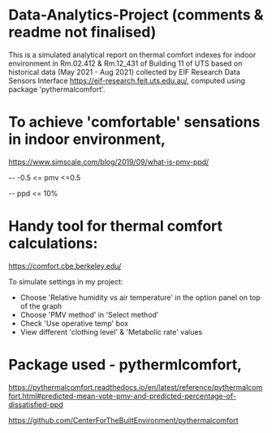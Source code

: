 # Data-Analytics-Project (comments & readme not finalised)
This is a simulated analytical report on thermal comfort indexes for indoor environment in Rm.02.412 & Rm.12_431 of Building 11 of UTS based on historical data (May 2021 - Aug 2021) collected by EIF Research Data Sensors Interface https://eif-research.feit.uts.edu.au/, computed using package 'pythermalcomfort'.

# To achieve 'comfortable' sensations in indoor environment,
https://www.simscale.com/blog/2019/09/what-is-pmv-ppd/

 -- -0.5 <= pmv <=0.5

 -- ppd <= 10%

# Handy tool for thermal comfort calculations: 
https://comfort.cbe.berkeley.edu/

To simulate settings in my project:
 - Choose 'Relative humidity vs air temperature' in the option panel on top of the graph
 - Choose 'PMV method' in 'Select method'
 - Check 'Use operative temp' box
 - View different 'clothing level' & 'Metabolic rate' values

# Package used - pythermlcomfort, 
https://pythermalcomfort.readthedocs.io/en/latest/reference/pythermalcomfort.html#predicted-mean-vote-pmv-and-predicted-percentage-of-dissatisfied-ppd

https://github.com/CenterForTheBuiltEnvironment/pythermalcomfort
